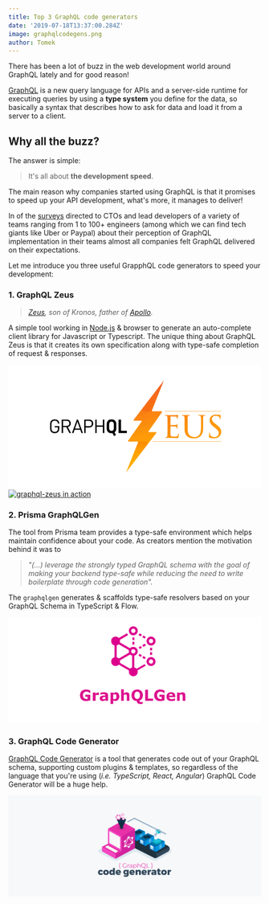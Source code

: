 ```yaml
---
title: Top 3 GraphQL code generators
date: '2019-07-18T13:37:00.284Z'
image: graphqlcodegens.png
author: Tomek
---
```


There has been a lot of buzz in the web development world around GraphQL lately and for good reason!

[GraphQL](https://graphql.org/) is a new query language for APIs and a server-side runtime for executing queries by using a **type system** you define for the data, so basically a syntax that describes how to ask for data and load it from a server to a client. 

## Why all the buzz?

The answer is simple:
> It's all about **the development speed**.

The main reason why companies started using GraphQL is that it promises to speed up your API development, what's more, it manages to deliver! 

In of the [surveys](https://medium.com/novvum/introducing-the-graphql-survey-series-insight-from-successful-graphql-adopters-3a83ff0a7e39?) directed to CTOs and lead developers of a variety of teams ranging from 1 to 100+ engineers (among which we can find tech giants like Uber or Paypal) about their perception of GraphQL implementation in their teams almost all companies felt GraphQL delivered on their expectations.

Let me introduce you three useful GrapphQL code generators to speed your development:


### 1. GraphQL Zeus

> *[Zeus](https://github.com/graphql-editor/graphql-zeus), son of Kronos, father of [Apollo](https://www.apollographql.com/).*

A simple tool working in [Node.js](https://nodejs.org/en/) & browser to generate an auto-complete client library for Javascript or Typescript. The unique thing about GraphQL Zeus is that it creates its own specification along with type-safe completion of request & responses.

![graphql-zeus logo](zeus.gif)
[![graphql-zeus in action](https://thepracticaldev.s3.amazonaws.com/i/llmzhwdu11j4qu6esw4d.gif)](https://github.com/graphql-editor/graphql-zeus)


### 2. Prisma GraphQLGen

The tool from Prisma team provides a type-safe environment which helps maintain confidence about your code. As creators mention the motivation behind it was to
> *"(...) leverage the strongly typed GraphQL schema with the goal of making your backend type-safe while reducing the need to write boilerplate through code generation".*

The `graphqlgen` generates & scaffolds type-safe resolvers based on your GraphQL Schema in TypeScript & Flow.

[![GraphQLGen logo](prismacodegen.png)](https://github.com/prisma/graphqlgen)

 

### 3. GraphQL Code Generator

[GraphQL Code Generator](https://graphql-code-generator.com/) is a tool that generates code out of your GraphQL schema, supporting custom plugins & templates, so regardless of the language that you're using (*i.e. TypeScript, React, Angular*) GraphQL Code Generator will be a huge help.

[![GraphQL Code Generator logo](gqlcodegenerator.png)](https://graphql-code-generator.com/)



